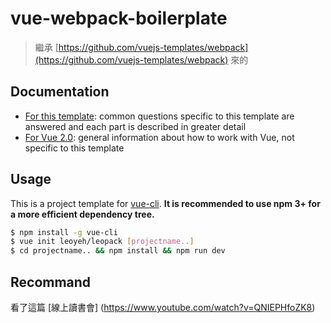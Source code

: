 # vue-webpack-boilerplate

> 繼承 [https://github.com/vuejs-templates/webpack](https://github.com/vuejs-templates/webpack) 來的

## Documentation

- [For this template](http://vuejs-templates.github.io/webpack): common questions specific to this template are answered and each part is described in greater detail
- [For Vue 2.0](http://vuejs.org/guide/): general information about how to work with Vue, not specific to this template

## Usage

This is a project template for [vue-cli](https://github.com/vuejs/vue-cli). **It is recommended to use npm 3+ for a more efficient dependency tree.**

``` bash
$ npm install -g vue-cli
$ vue init leoyeh/leopack [projectname..]
$ cd projectname.. && npm install && npm run dev
```
## Recommand

看了這篇 [線上讀書會] (https://www.youtube.com/watch?v=QNIEPHfoZK8)

